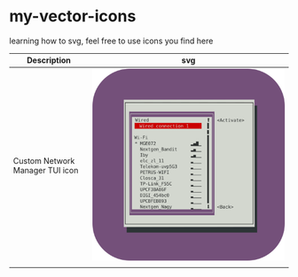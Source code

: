 # my-vector-icons
learning how to svg, feel free to use icons you find here

| Description  | svg  |
|---|---|
| Custom Network Manager TUI icon  | ![Custom Network Manager TUI icon](https://raw.githubusercontent.com/sdwvit/my-vector-icons/master/nmtui.svg)  |
|   |   |

